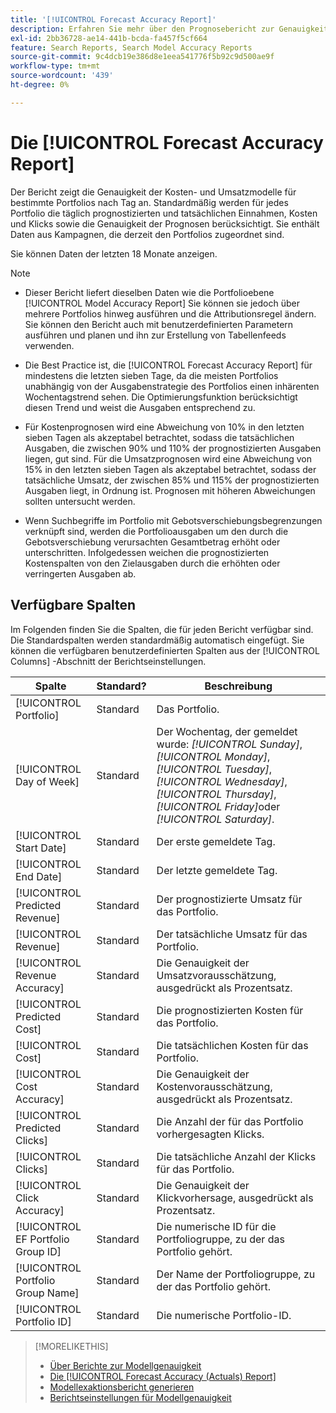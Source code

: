 ```yaml
---
title: '[!UICONTROL Forecast Accuracy Report]'
description: Erfahren Sie mehr über den Prognosebericht zur Genauigkeit, einschließlich der Datenspalten.
exl-id: 2bb36728-ae14-441b-bcda-fa457f5cf664
feature: Search Reports, Search Model Accuracy Reports
source-git-commit: 9c4dcb19e386d8e1eea541776f5b92c9d500ae9f
workflow-type: tm+mt
source-wordcount: '439'
ht-degree: 0%

---
```


# Die [!UICONTROL Forecast Accuracy Report]

Der Bericht zeigt die Genauigkeit der Kosten- und Umsatzmodelle für bestimmte Portfolios nach Tag an. Standardmäßig werden für jedes Portfolio die täglich prognostizierten und tatsächlichen Einnahmen, Kosten und Klicks sowie die Genauigkeit der Prognosen berücksichtigt. Sie enthält Daten aus Kampagnen, die derzeit den Portfolios zugeordnet sind.

Sie können Daten der letzten 18 Monate anzeigen.

>[!NOTE]
>
>* Dieser Bericht liefert dieselben Daten wie die Portfolioebene [!UICONTROL Model Accuracy Report] Sie können sie jedoch über mehrere Portfolios hinweg ausführen und die Attributionsregel ändern. Sie können den Bericht auch mit benutzerdefinierten Parametern ausführen und planen und ihn zur Erstellung von Tabellenfeeds verwenden.
>
>* Die Best Practice ist, die [!UICONTROL Forecast Accuracy Report] für mindestens die letzten sieben Tage, da die meisten Portfolios unabhängig von der Ausgabenstrategie des Portfolios einen inhärenten Wochentagstrend sehen. Die Optimierungsfunktion berücksichtigt diesen Trend und weist die Ausgaben entsprechend zu.
>
>* Für Kostenprognosen wird eine Abweichung von 10% in den letzten sieben Tagen als akzeptabel betrachtet, sodass die tatsächlichen Ausgaben, die zwischen 90% und 110% der prognostizierten Ausgaben liegen, gut sind. Für die Umsatzprognosen wird eine Abweichung von 15% in den letzten sieben Tagen als akzeptabel betrachtet, sodass der tatsächliche Umsatz, der zwischen 85% und 115% der prognostizierten Ausgaben liegt, in Ordnung ist. Prognosen mit höheren Abweichungen sollten untersucht werden.
>
>* Wenn Suchbegriffe im Portfolio mit Gebotsverschiebungsbegrenzungen verknüpft sind, werden die Portfolioausgaben um den durch die Gebotsverschiebung verursachten Gesamtbetrag erhöht oder unterschritten. Infolgedessen weichen die prognostizierten Kostenspalten von den Zielausgaben durch die erhöhten oder verringerten Ausgaben ab.

## Verfügbare Spalten

Im Folgenden finden Sie die Spalten, die für jeden Bericht verfügbar sind. Die Standardspalten werden standardmäßig automatisch eingefügt. Sie können die verfügbaren benutzerdefinierten Spalten aus der [!UICONTROL Columns] -Abschnitt der Berichtseinstellungen.

| Spalte | Standard? | Beschreibung |
|----|----|----|
| [!UICONTROL Portfolio] | Standard | Das Portfolio. |
| [!UICONTROL Day of Week] | Standard | Der Wochentag, der gemeldet wurde: <i>[!UICONTROL Sunday]</i>, <i>[!UICONTROL Monday]</i>, <i>[!UICONTROL Tuesday]</i>, <i>[!UICONTROL Wednesday]</i>, <i>[!UICONTROL Thursday]</i>, <i>[!UICONTROL Friday]</i>oder <i>[!UICONTROL Saturday]</i>. |
| [!UICONTROL Start Date] | Standard | Der erste gemeldete Tag. |
| [!UICONTROL End Date] | Standard | Der letzte gemeldete Tag. |
| [!UICONTROL Predicted Revenue] | Standard | Der prognostizierte Umsatz für das Portfolio. |
| [!UICONTROL Revenue] | Standard | Der tatsächliche Umsatz für das Portfolio. |
| [!UICONTROL Revenue Accuracy] | Standard | Die Genauigkeit der Umsatzvorausschätzung, ausgedrückt als Prozentsatz. |
| [!UICONTROL Predicted Cost] | Standard | Die prognostizierten Kosten für das Portfolio. |
| [!UICONTROL Cost] | Standard | Die tatsächlichen Kosten für das Portfolio. |
| [!UICONTROL Cost Accuracy] | Standard | Die Genauigkeit der Kostenvorausschätzung, ausgedrückt als Prozentsatz. |
| [!UICONTROL Predicted Clicks] | Standard | Die Anzahl der für das Portfolio vorhergesagten Klicks. |
| [!UICONTROL Clicks] | Standard | Die tatsächliche Anzahl der Klicks für das Portfolio. |
| [!UICONTROL Click Accuracy] | Standard | Die Genauigkeit der Klickvorhersage, ausgedrückt als Prozentsatz. |
| [!UICONTROL EF Portfolio Group ID] | Standard | Die numerische ID für die Portfoliogruppe, zu der das Portfolio gehört. |
| [!UICONTROL Portfolio Group Name] | Standard | Der Name der Portfoliogruppe, zu der das Portfolio gehört. |
| [!UICONTROL Portfolio ID] | Standard | Die numerische Portfolio-ID. |

<table style="table-layout:auto">

>[!MORELIKETHIS]
>
>* [Über Berichte zur Modellgenauigkeit](/help/search-social-commerce/reports/management/model-accuracy/model-accuracy-report-about.md)
>* [Die [!UICONTROL Forecast Accuracy (Actuals) Report]](forecast-accuracy-actuals-report.md)
>* [Modellexaktionsbericht generieren](model-accuracy-report-generate.md)
>* [Berichtseinstellungen für Modellgenauigkeit](/help/search-social-commerce/reports/management/model-accuracy/model-accuracy-report-settings.md)
